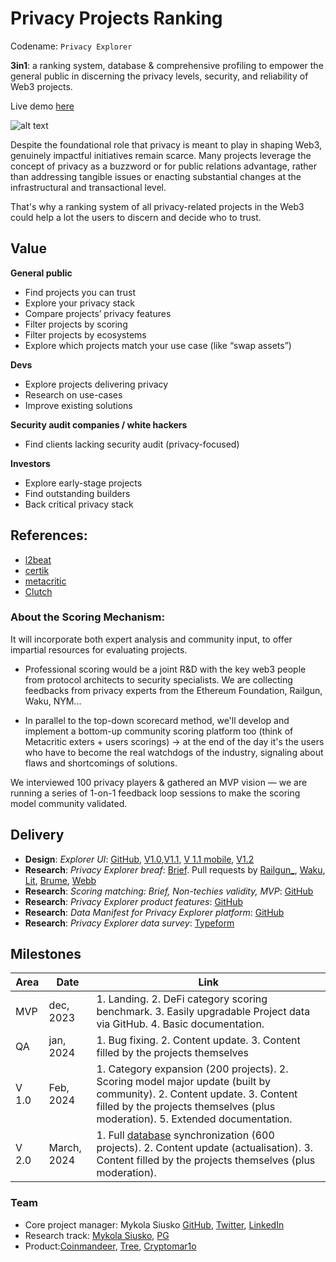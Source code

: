 # Privacy Projects Ranking

Codename: `Privacy Explorer`

**3in1**: a ranking system, database & comprehensive profiling to empower the general public in discerning the privacy levels, security, and reliability of Web3 projects. 

Live demo [here](https://taikai.network/ethrome/hackathons/ethrome-23/projects/clng508ts00lswu01030hpfuq/idea)

![alt text](https://github.com/web3privacy/docs/blob/main/docs/assets/Explorer%20platform%20overview.png?raw=true)

Despite the foundational role that privacy is meant to play in shaping Web3, genuinely impactful initiatives remain scarce. Many projects leverage the concept of privacy as a buzzword or for public relations advantage, rather than addressing tangible issues or enacting substantial changes at the infrastructural and transactional level.

That's why a ranking system of all privacy-related projects in the Web3 could help a lot the users to discern and decide who to trust.

## Value

**General public**
- Find projects you can trust 
- Explore your privacy stack
- Compare projects’ privacy features
- Filter projects by scoring
- Filter projects by ecosystems
- Explore which projects match your use case (like “swap assets”)

**Devs**
- Explore projects delivering privacy
- Research on use-cases
- Improve existing solutions

**Security audit companies / white hackers**
- Find clients lacking security audit (privacy-focused)

**Investors**
- Explore early-stage projects
- Find outstanding builders
- Back critical privacy stack

## References:
- [l2beat](https://l2beat.com/scaling/risk)
- [certik](https://www.certik.com/)
- [metacritic](https://www.metacritic.com/about-metascores)
- [Clutch](https://clutch.co/methodology)

### About the Scoring Mechanism: 
It will incorporate both expert analysis and community input, to offer impartial resources for evaluating projects.

- Professional scoring would be a joint R&D with the key web3 people from protocol architects to security specialists. We are collecting feedbacks from privacy experts from the Ethereum Foundation, Railgun, Waku, NYM... 

- In parallel to the top-down scorecard method, we'll develop and implement a bottom-up community scoring platform too (think of Metacritic exters + users scorings) -> at the end of the day it's the users who have to become the real watchdogs of the industry, signaling about flaws and shortcomings of solutions.

We interviewed 100 privacy players & gathered an MVP vision — we are running a series of 1-on-1 feedback loop sessions to make the scoring model community validated.

## Delivery
* **Design**: _Explorer UI_: [GitHub](https://github.com/web3privacy/web3privacy/blob/main/Web3privacynowplatform/UI/Readme.md), [V1.0](https://github.com/web3privacy/web3privacy/blob/main/Web3privacynowplatform/UI/Readme.md#v10-eth-rome-prototype),[V1.1](https://github.com/web3privacy/web3privacy/blob/main/Web3privacynowplatform/UI/Readme.md#v11-post-ethrome-update), [V 1.1 mobile](https://github.com/web3privacy/web3privacy/blob/main/Web3privacynowplatform/UI/Readme.md#v11-post-ethrome-update-mobile-version), [V1.2](https://github.com/web3privacy/web3privacy/blob/main/Web3privacynowplatform/UI/Readme.md#v12-post-ethrome-update-basic-scoring-x-brief-sync)
* **Research**: _Privacy Explorer breaf_: [Brief](https://github.com/web3privacy/web3privacy/blob/main/Web3privacynowplatform/Brief.md). Pull requests by [Railgun_](https://github.com/web3privacy/web3privacy/pull/31), [Waku](https://github.com/web3privacy/web3privacy/pull/35), [Lit](https://github.com/web3privacy/web3privacy/pull/34), [Brume](https://github.com/web3privacy/web3privacy/pull/38), [Webb](https://github.com/web3privacy/web3privacy/pull/37)
* **Research**: _Scoring matching: Brief, Non-techies validity, MVP_: [GitHub](https://github.com/web3privacy/web3privacy/blob/main/Web3privacynowplatform/scoringmodel/Data%20brief%20%26%20scoring%20model%20comparison.md)
* **Research**: _Privacy Explorer product features_: [GitHub](https://github.com/web3privacy/web3privacy/tree/main/Web3privacynowplatform/scoringmodel/Product%20features)
* **Research**: _Data Manifest for Privacy Explorer platform_: [GitHub](https://github.com/web3privacy/data/tree/main#readme)
* **Research**: _Privacy Explorer data survey_: [Typeform](https://gy0n92ttldn.typeform.com/to/clX8HhGi)

## Milestones

| Area | Date | Link |
| ------------- | ------------- | ------------- |
| MVP | dec, 2023 | 1. Landing. 2. DeFi category scoring benchmark. 3. Easily upgradable Project data via GitHub. 4. Basic documentation. |
| QA | jan, 2024 | 1. Bug fixing. 2. Content update. 3. Content filled by the projects themselves |
| V 1.0 | Feb, 2024 | 1. Category expansion (200 projects). 2. Scoring model major update (built by community). 2. Content update. 3. Content filled by the projects themselves (plus moderation). 5. Extended documentation. |
| V 2.0 | March, 2024 | 1. Full [database](https://github.com/web3privacy/web3privacy) synchronization (600 projects). 2. Content update (actualisation). 3. Content filled by the projects themselves (plus moderation). |

### Team
- Core project manager: Mykola Siusko [GitHub](https://github.com/Msiusko), [Twitter](https://twitter.com/nicksvyaznoy), [LinkedIn](https://www.linkedin.com/in/siusko/)
- Research track: [Mykola Siusko](https://github.com/Msiusko), [PG](https://github.com/EclecticSamurai)
- Product:[Coinmandeer](https://github.com/coinmandeer), [Tree](https://github.com/burningtree), [Cryptomar1o](https://github.com/cryptomar1o)
